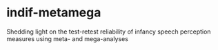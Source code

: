 # indif-metamega
Shedding light on the test-retest reliability of infancy speech perception measures using meta- and mega-analyses 
